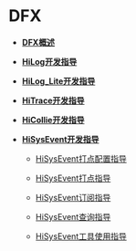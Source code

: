 # DFX<a name="ZH-CN_TOPIC_0000001157479395"></a>

-   **[DFX概述](subsys-dfx-overview.md)**  

-   **[HiLog开发指导](subsys-dfx-hilog-rich.md)**  

-   **[HiLog\_Lite开发指导](subsys-dfx-hilog-lite.md)**  

-   **[HiTrace开发指导](subsys-dfx-hitrace.md)**

-   **[HiCollie开发指导](subsys-dfx-hicollie.md)**

-   **[HiSysEvent开发指导](subsys-dfx-hisysevent.md)** 

      - [HiSysEvent打点配置指导](subsys-dfx-hisysevent-logging-config.md)

      - [HiSysEvent打点指导](subsys-dfx-hisysevent-logging.md)

      - [HiSysEvent订阅指导](subsys-dfx-hisysevent-listening.md)

      - [HiSysEvent查询指导](subsys-dfx-hisysevent-query.md)

      - [HiSysEvent工具使用指导](subsys-dfx-hisysevent-tool.md) 



